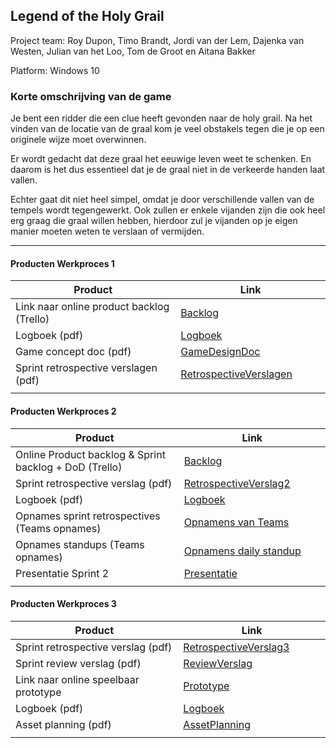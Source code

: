 ## Legend of the Holy Grail
Project team: Roy Dupon, Timo Brandt, Jordi van der Lem, Dajenka van Westen, Julian van het Loo, Tom de Groot en Aitana Bakker

Platform:
Windows 10

### Korte omschrijving van de game
Je bent een ridder die een clue heeft gevonden naar de holy grail.
Na het vinden van de locatie van de graal kom je veel obstakels tegen die je op een originele wijze moet overwinnen. 

Er wordt gedacht dat deze graal het eeuwige leven weet te schenken. En daarom is het dus essentieel dat je de graal niet in de verkeerde handen laat vallen.

Echter gaat dit niet heel simpel, omdat je door verschillende vallen van de tempels wordt tegengewerkt. Ook zullen er enkele vijanden zijn die ook heel erg graag die graal willen hebben, hierdoor zul je vijanden op je eigen manier moeten weten te verslaan of vermijden.

---
#### Producten Werkproces 1
| Product  | Link |
| ------ |  ------ |
| Link naar online product backlog (Trello) | [Backlog](https://trello.com/b/teHwVxv4)
| Logboek (pdf)                             | [Logboek](https://github.com/TimoBrandt1/Mythe-2020/blob/master/producten/logboek.pdf)
| Game concept doc (pdf)                    | [GameDesignDoc](https://github.com/TimoBrandt1/Mythe-2020/blob/master/producten/GameDesignDoc.pdf)
| Sprint retrospective verslagen (pdf)      | [RetrospectiveVerslagen](https://github.com/TimoBrandt1/Mythe-2020/blob/master/producten/Retrospective%20Sprint%201.pdf)
|<img width=500/>|<img width=300/>|
   
#### Producten Werkproces 2
| Product  | Link |
| ------ |  ------ |
| Online Product backlog & Sprint backlog + DoD (Trello)    | [Backlog](https://trello.com/b/teHwVxv4)
| Sprint retrospective verslag (pdf)                        | [RetrospectiveVerslag2](https://github.com/TimoBrandt1/Mythe-2020/blob/master/producten/Retrospective%20Sprint%202.pdf)
| Logboek (pdf)                                             | [Logboek](https://github.com/TimoBrandt1/Mythe-2020/blob/master/producten/logboek.pdf)
| Opnames sprint retrospectives (Teams opnames)             | [Opnamens van Teams](https://github.com/TimoBrandt1/Mythe-2020/tree/master/producten/Opnamens/Retrospective)
| Opnames standups (Teams opnames)                          | [Opnamens daily standup](https://github.com/TimoBrandt1/Mythe-2020/tree/master/producten/Opnamens/DailyStandup)
| Presentatie Sprint 2                                      | [Presentatie](https://docs.google.com/presentation/d/1GSIlR_Ch2qwd-cOTQRFFzxusS9jy-L1UiP90_xxD5TE/edit?usp=sharing)
|<img width=500/>|<img width=300/>|
   
#### Producten Werkproces 3
| Product  | Link |
| ------ |  ------ |
| Sprint retrospective verslag (pdf)    | [RetrospectiveVerslag3]()
| Sprint review verslag (pdf)           | [ReviewVerslag]()
| Link naar online speelbaar prototype  | [Prototype]()
| Logboek (pdf)                         | [Logboek](https://github.com/TimoBrandt1/Mythe-2020/blob/master/producten/logboek.pdf)
| Asset planning (pdf)                  | [AssetPlanning]()
|<img width=500/>|<img width=300/>|

   [Backlog]: <https://trello.com/b/hik72z4q/mythe-2019-voorbeeld-trello>
   [Logboek]: <https://github.com/BerendWeij/agp_inlever_template/blob/master/producten/logboek.pdf>
   [GameDesignDoc]: <https://github.com/BerendWeij/agp_inlever_template/blob/master/producten/GameDesignDoc.pdf>
   [RetrospectiveVerslagen]: <https://github.com/BerendWeij/agp_inlever_template/blob/master/producten/RetrospectiveVerslagen.pdf>
   [ReviewVerslagen]: <https://github.com/BerendWeij/agp_inlever_template/blob/master/producten/ReviewVerslagen.pdf>
   [Prototype]: <https://www.mijnmytheprototype.nl>
   [Folder op teams]: <https://www.linknaarmijnfolderopteams.nl>
   [AssetPlanning]: <https://github.com/BerendWeij/agp_inlever_template/blob/master/producten/AssetPlanning.pdf>
   

